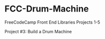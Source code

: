 # FCC-Drum-Machine

FreeCodeCamp Front End Libraries Projects 1-5

Project #3: Build a Drum Machine
